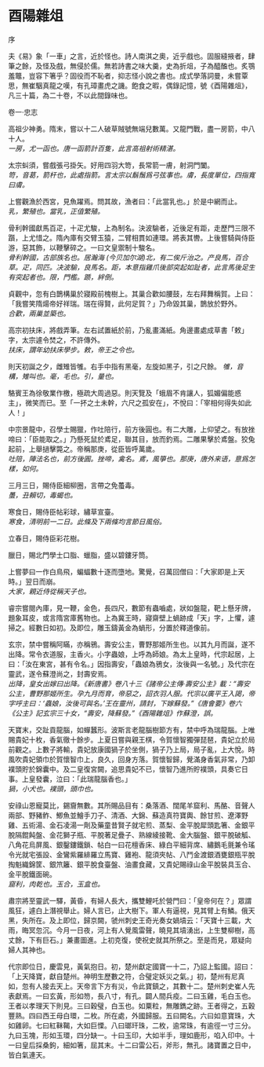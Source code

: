 酉陽雜俎
===================

序

夫《易》象「一車」之言，近於怪也。詩人南淇之奧，近乎戲也。固服縫掖者，肆筆之餘，及怪及戲，無侵於儒。無若詩書之味大羹，史為折俎，子為醯醢也。炙鶚羞鼈，豈容下箸乎？固役而不恥者，抑志怪小說之書也。成式學落詞曼，未嘗覃思，無崔駰真龍之嘆，有孔璋畫虎之譏。飽食之暇，偶錄記憶，號《酉陽雜俎》，凡三十篇，為二十卷，不以此間錄味也。

卷一·忠志

高祖少神勇。隋末，嘗以十二人破草賊號無端兒數萬。又龍門戰，盡一房箭，中八十人。  
*一房，尤一函也。唐一函箭計百隻，此言高祖射術精湛。*

太宗虯須，嘗戲張弓掛矢。好用四羽大笴，長常箭一膚，射洞門闔。  
*笴，音葛，箭杆也，此處指箭。言太宗以鬍鬚爲弓弦事也。膚，長度單位，四指寬曰膚。*

上嘗觀漁於西宮，見魚躍焉。問其故，漁者曰：「此當乳也。」於是中網而止。  
*乳，繁殖也。當乳，正值繁殖。*

骨利幹國獻馬百疋，十疋尤駿，上為制名。決波騟者，近後足有距，走歷門三限不躓，上尤惜之。隋內庫有交臂玉猿，二臂相貫如連環。將表其轡。上後嘗騎與侍臣游，惡其飾，以鞭擊碎之。一曰文皇禦制十駿名。  
*骨利幹國，古部族名也。居瀚海 (今贝加尔湖)北，有二俟斤治之。产良馬，百合草。疋，同匹。决波騟，良馬名。距，本意指雞爪後部突起如趾者，此言馬後足生有突起者也。限，門檻。踬，絆倒。*

貞觀中，忽有白鵲構巢於寢殿前槐樹上。其巢合歡如腰鼓，左右拜舞稱賀。上曰：「我嘗笑隋煬帝好祥瑞。瑞在得賢，此何足賀？」乃命毀其巢，鵲放於野外。  
*合歡，兩巢並築也。*

高宗初扶床，將戲弄筆。左右試置紙於前，乃亂畫滿紙。角邊畫處成草書「敕」字，太宗遽令焚之，不許傳外。  
*扶床，謂年幼扶床學步。敕，帝王之令也。*

則天初誕之夕，雌雉皆雊。右手中指有黑毫，左旋如黑子，引之尺餘。
*雊，音構，雉叫也。毫，毛也。引，量也。*

駱賓王為徐敬業作檄，極疏大周過惡。則天覽及「蛾眉不肯讓人，狐媚偏能惑主」，微笑而已。至「一抔之土未幹，六尺之孤安在」，不悅曰：「宰相何得失如此人！」

中宗景龍中，召學士賜獵，作吐陪行，前方後圓也。有二大雕，上仰望之。有放挫啼曰：「臣能取之。」乃懸死鼠於鳶足，聯其目，放而釣焉。二雕果擊於鳶盤。狡兔起前，上舉撾擊斃之。帝稱那庚，從臣皆呼萬歲。  
*吐陪，陣法名也，前方後圓。挫啼，禽名。鳶，風箏也。那庚，唐外来语，意爲怎樣，如何。*

三月三日，賜侍臣細柳圈，言帶之免蠆毒。  
*蠆，丑賴切，毒蝎也。*

寒食日，賜侍臣帖彩球，繡草宣臺。   
*寒食，清明前一二日。此條及下兩條均言節日風俗。*

立春日，賜侍臣彩花樹。

臘日，賜北門學士口脂、蠟脂，盛以碧鏤牙筒。

上嘗夢曰一作白鳥飛，蝙蝠數十逐而墮地。驚覺，召萬回僧曰：「大家即是上天時。」翌日而崩。  
*大家，親近侍從稱天子也。*

睿宗嘗閱內庫，見一鞭，金色，長四尺，數節有蟲嚙處，狀如盤龍，靶上懸牙牌，題象耳皮，或言隋宮庫舊物也。上為冀王時，寢齋壁上蝸跡成「天」字，上懼，遽掃之。經數日如初。及即位，雕玉鑄黃金為蝸形，分置於釋道像前。

玄宗，禁中嘗稱阿瞞，亦稱鴉。壽安公主，曹野那姬所生也。以其九月而誕，遂不出降。常令衣道服，主香火。小字蟲娘，上呼為師娘。為太上皇時，代宗起居，上曰：「汝在東宮，甚有令名。」因指壽安，「蟲娘為鴉女，汝後與一名號。」及代宗在靈武，遂令蘇澄尚之，封壽安焉。  
*出降，皇女出嫁曰出降。《新唐書》卷八十三《諸帝公主傳·壽安公主》載：“壽安公主，曹野那姬所生。孕九月而育，帝惡之，詔衣羽人服。代宗以廣平王入謁，帝字呼主曰：‘蟲娘，汝後可與名。’王在靈州，請封，下嫁蘇發。”《唐會要》卷六《公主》記玄宗三十女，“壽安，降蘇發。”《酉陽雜俎》作蘇澄，誤。*

天寶末，交趾貢龍腦，如蟬蠶形。波斯言老龍腦樹節方有，禁中呼為瑞龍腦。上唯賜貴妃十枚，香氣徹十餘步。上夏日嘗與親王棋，令賀懷智獨彈琵琶，貴妃立於局前觀之。上數子將輸，貴妃放康國猧子於坐側，猧子乃上局，局子亂，上大悅。時風吹貴妃領巾於賀懷智巾上，良久，回身方落。賀懷智歸，覺滿身香氣非常，乃卸襆頭貯於錦囊中。及二皇復宮闕，追思貴妃不已，懷智乃進所貯襆頭，具奏它日事。上皇發囊，泣曰：「此瑞龍腦香也。」  
*猧，小犬也。襆頭，頭巾也。*

安祿山恩寵莫比，錫齎無數。其所賜品目有：桑落酒、闊尾羊窟利、馬酪、音聲人兩部、野豬鲊、鯽魚並鱠手刀子、清酒、大錦、蘇造真符寶輿、餘甘煎、遼澤野雞、五術湯、金石凌湯一劑及藥童昔賢子就宅煎、蒸梨、金平脫犀頭匙箸、金銀平脫隔餛飩盤、金花獅子瓶、平脫著足疊子、熟線綾接靴、金大腦盤、銀平脫破觚、八角花烏屏風、銀鑿鏤鐵鎖、帖白一曰花檀香床、綠白平細背席、繡鵝毛氈兼令瑤令光就宅張設、金鸞紫羅緋羅立馬寶、雞袍、龍須夾帖、八鬥金渡銀酒甕銀瓶平脫掏魁織錦筐、銀笊籬、銀平脫食臺盤、油畫食藏，又貴妃賜祿山金平脫裝具玉合、金平脫鐵面碗。  
*窟利，肉乾也。玉合，玉盒也。*

肅宗將至靈武一驛，黃昏，有婦人長大，攜雙鯉吒於營門曰：「皇帝何在？」眾謂風狂，遽白上潛視舉止。婦人言已，止大樹下。軍人有逼視，見其臂上有鱗。俄天黑，失所在。及上即位，歸京闕，虢州刺史王奇光奏女媧墳云：「天寶十三載，大雨，晦冥忽沉。今月一日夜，河上有人覺風雷聲，曉見其墳湧出，上生雙柳樹，高丈餘，下有巨石。」兼畫圖進。上初克復，使祝史就其所祭之。至是而見，眾疑向婦人其神也。

代宗即位日，慶雲見，黃氣抱日。初，楚州獻定國寶一十二，乃詔上監國。詔曰：「上天降寶，獻自楚州。神明生歷數之符，合璧定妖災之氣。」初，楚州有尼真如，忽有人接去天上。天帝言下方有災，令此寶鎮之，其數十二。楚州刺史崔人先表獻焉。一曰玄黃，形如笏，長八寸，有孔。闢人間兵疫。二曰玉雞，毛白玉也。王者以孝理天下則見。三曰穀璧，白玉也。如粟粒，無雕鐫之跡。王者得之，五穀豐熟。四曰西王母白環，二枚。所在處，外國歸服。五曰闕名。六曰如意寶珠，大如雞卵。七曰紅靺鞨，大如巨慄。八曰瑯玕珠，二枚，逾常珠，有逾徑一寸三分。九曰玉塊，形如玉環，四分缺一。十曰玉印，大如半手，理如鹿形，啗入印中。十一曰皇后採桑鉤，細如箸，屈其末。十二曰雷公石，斧形，無孔。諸寶置之日中，皆白氣連天。
